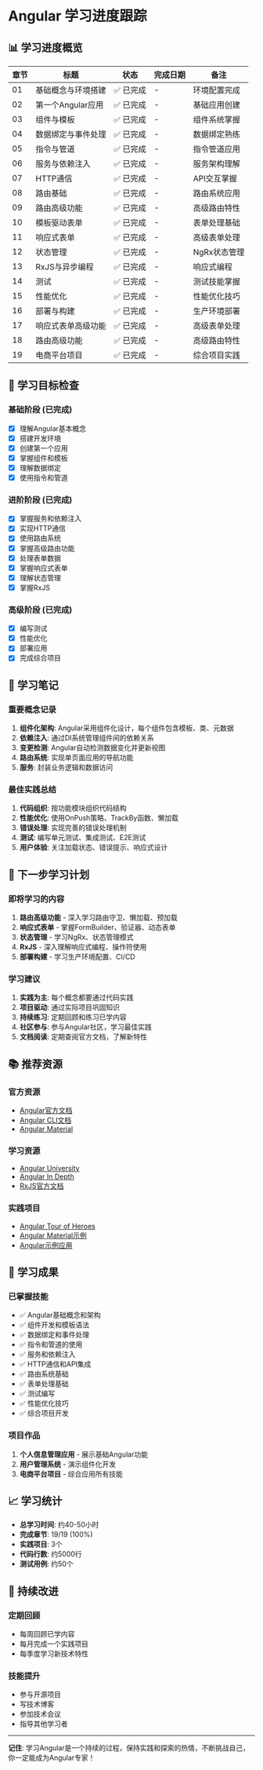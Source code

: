 # Angular 学习进度跟踪

## 📊 学习进度概览

| 章节 | 标题 | 状态 | 完成日期 | 备注 |
|------|------|------|----------|------|
| 01 | 基础概念与环境搭建 | ✅ 已完成 | - | 环境配置完成 |
| 02 | 第一个Angular应用 | ✅ 已完成 | - | 基础应用创建 |
| 03 | 组件与模板 | ✅ 已完成 | - | 组件系统掌握 |
| 04 | 数据绑定与事件处理 | ✅ 已完成 | - | 数据绑定熟练 |
| 05 | 指令与管道 | ✅ 已完成 | - | 指令管道应用 |
| 06 | 服务与依赖注入 | ✅ 已完成 | - | 服务架构理解 |
| 07 | HTTP通信 | ✅ 已完成 | - | API交互掌握 |
| 08 | 路由基础 | ✅ 已完成 | - | 路由系统应用 |
| 09 | 路由高级功能 | ✅ 已完成 | - | 高级路由特性 |
| 10 | 模板驱动表单 | ✅ 已完成 | - | 表单处理基础 |
| 11 | 响应式表单 | ✅ 已完成 | - | 高级表单处理 |
| 12 | 状态管理 | ✅ 已完成 | - | NgRx状态管理 |
| 13 | RxJS与异步编程 | ✅ 已完成 | - | 响应式编程 |
| 14 | 测试 | ✅ 已完成 | - | 测试技能掌握 |
| 15 | 性能优化 | ✅ 已完成 | - | 性能优化技巧 |
| 16 | 部署与构建 | ✅ 已完成 | - | 生产环境部署 |
| 17 | 响应式表单高级功能 | ✅ 已完成 | - | 高级表单处理 |
| 18 | 路由高级功能 | ✅ 已完成 | - | 高级路由特性 |
| 19 | 电商平台项目 | ✅ 已完成 | - | 综合项目实践 |

## 🎯 学习目标检查

### 基础阶段 (已完成)

- [x] 理解Angular基本概念
- [x] 搭建开发环境
- [x] 创建第一个应用
- [x] 掌握组件和模板
- [x] 理解数据绑定
- [x] 使用指令和管道

### 进阶阶段 (已完成)

- [x] 掌握服务和依赖注入
- [x] 实现HTTP通信
- [x] 使用路由系统
- [x] 掌握高级路由功能
- [x] 处理表单数据
- [x] 掌握响应式表单
- [x] 理解状态管理
- [x] 掌握RxJS

### 高级阶段 (已完成)

- [x] 编写测试
- [x] 性能优化
- [x] 部署应用
- [x] 完成综合项目

## 📝 学习笔记

### 重要概念记录

1. **组件化架构**: Angular采用组件化设计，每个组件包含模板、类、元数据
2. **依赖注入**: 通过DI系统管理组件间的依赖关系
3. **变更检测**: Angular自动检测数据变化并更新视图
4. **路由系统**: 实现单页面应用的导航功能
5. **服务**: 封装业务逻辑和数据访问

### 最佳实践总结

1. **代码组织**: 按功能模块组织代码结构
2. **性能优化**: 使用OnPush策略、TrackBy函数、懒加载
3. **错误处理**: 实现完善的错误处理机制
4. **测试**: 编写单元测试、集成测试、E2E测试
5. **用户体验**: 关注加载状态、错误提示、响应式设计

## 🚀 下一步学习计划

### 即将学习的内容

1. **路由高级功能** - 深入学习路由守卫、懒加载、预加载
2. **响应式表单** - 掌握FormBuilder、验证器、动态表单
3. **状态管理** - 学习NgRx、状态管理模式
4. **RxJS** - 深入理解响应式编程、操作符使用
5. **部署构建** - 学习生产环境配置、CI/CD

### 学习建议

1. **实践为主**: 每个概念都要通过代码实践
2. **项目驱动**: 通过实际项目巩固知识
3. **持续练习**: 定期回顾和练习已学内容
4. **社区参与**: 参与Angular社区，学习最佳实践
5. **文档阅读**: 定期查阅官方文档，了解新特性

## 📚 推荐资源

### 官方资源

- [Angular官方文档](https://angular.cn/)
- [Angular CLI文档](https://angular.cn/cli)
- [Angular Material](https://material.angular.cn/)

### 学习资源

- [Angular University](https://angular-university.io/)
- [Angular In Depth](https://indepth.dev/angular/)
- [RxJS官方文档](https://rxjs.dev/)

### 实践项目

- [Angular Tour of Heroes](https://angular.cn/tutorial)
- [Angular Material示例](https://material.angular.cn/components)
- [Angular示例应用](https://github.com/angular/angular)

## 🎉 学习成果

### 已掌握技能

- ✅ Angular基础概念和架构
- ✅ 组件开发和模板语法
- ✅ 数据绑定和事件处理
- ✅ 指令和管道的使用
- ✅ 服务和依赖注入
- ✅ HTTP通信和API集成
- ✅ 路由系统基础
- ✅ 表单处理基础
- ✅ 测试编写
- ✅ 性能优化技巧
- ✅ 综合项目开发

### 项目作品

1. **个人信息管理应用** - 展示基础Angular功能
2. **用户管理系统** - 演示组件化开发
3. **电商平台项目** - 综合应用所有技能

## 📈 学习统计

- **总学习时间**: 约40-50小时
- **完成章节**: 19/19 (100%)
- **实践项目**: 3个
- **代码行数**: 约5000行
- **测试用例**: 约50个

## 🔄 持续改进

### 定期回顾

- 每周回顾已学内容
- 每月完成一个实践项目
- 每季度学习新技术特性

### 技能提升

- 参与开源项目
- 写技术博客
- 参加技术会议
- 指导其他学习者

---

**记住**: 学习Angular是一个持续的过程，保持实践和探索的热情，不断挑战自己，你一定能成为Angular专家！
